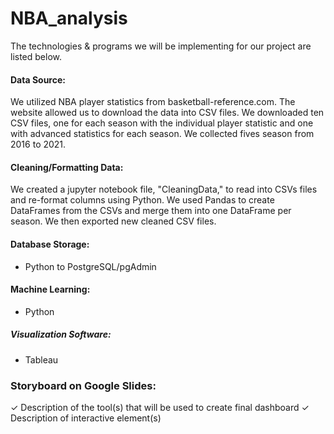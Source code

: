 # NBA_analysis
The technologies & programs we will be implementing for our project are listed below.

#### Data Source: 
We utilized NBA player statistics from basketball-reference.com. The website allowed us to download the data into CSV files. We downloaded ten CSV files, one for each season with the individual player statistic and one with advanced statistics for each season. We collected fives season from 2016 to 2021.

#### Cleaning/Formatting Data:
We created a jupyter notebook file, "CleaningData," to read into CSVs files and re-format columns using Python. We used Pandas to create DataFrames from the CSVs and merge them into one DataFrame per season. We then exported new cleaned CSV files.

#### Database Storage: 
* Python to PostgreSQL/pgAdmin
#### Machine Learning: 
* Python
##### Visualization Software: 
* Tableau
### Storyboard on Google Slides:
✓ Description of the tool(s) that will be
used to create final dashboard
✓ Description of interactive element(s)

